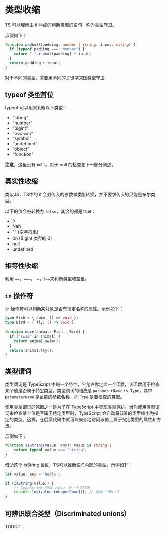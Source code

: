 # 类型收缩
TS 可以理解由 if 构成的判断类型的语句，称为类型守卫。

示例如下：
```ts
function padLeft(padding: number | string, input: string) {
  if (typeof padding === "number") {
    return " ".repeat(padding) + input;                        
  }
  return padding + input;
}
```

对于不同的类型，需要用不同的关键字来做类型守卫

## typeof 类型首位
typeof 可以用来判断以下类型：
- "string"
- "number"
- "bigint"
- "boolean"
- "symbol"
- "undefined"
- "object"
- "function"

**注意**，这里没有 `null`。对于 null 的检查在下一部分阐述。

## 真实性收缩
类似JS，TS中的 if 会对传入的参数做类型转换，并不要求传入的只能是布尔类型。

以下的值会被转换为 `false`，其余的都是 true：
- 0
- NaN
- "" (空字符串)
- 0n (BigInt 类型的 0)
- null
- undefined

## 相等性收缩
利用 `==`，`===`，`!=`，`!==`来判断类型和空值。

## `in` 操作符
`in` 操作符可以判断某对象是否有指定名称的属性。示例如下：

```ts
type Fish = { swim: () => void };
type Bird = { fly: () => void };
 
function move(animal: Fish | Bird) {
  if ("swim" in animal) {
    return animal.swim();
  }
  return animal.fly();
}
```

## 类型谓词
类型谓词是 TypeScript 中的一个特性，它允许你定义一个函数，该函数用于检查某个值是否属于特定类型。类型谓词的语法是 `parameterName is Type`，其中 `parameterName` 是函数的参数名称，而 `Type` 是要检查的类型。

使用类型谓词的原因之一是为了在 TypeScript 中实现类型保护。当你使用类型谓词来检查某个值是否属于特定类型时，TypeScript 会自动将该值的类型缩小为指定的类型。这样，在后续代码中就可以安全地访问该值上属于指定类型的属性和方法。

示例如下：
```ts
function isString(value: any): value is string {
    return typeof value === 'string';
}
```

借助这个 isString 函数，TS可以推断语句内部的类型，示例如下：
```ts
let value: any = 'hello';

if (isString(value)) {
    // TypeScript 知道 value 是一个字符串
    console.log(value.toUpperCase()); // 输出 'HELLO'
}
```

## 可辨识联合类型（Discriminated unions）

TODO：